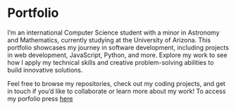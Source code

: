 # Portfolio
I’m an international Computer Science student with a minor in Astronomy and Mathematics, currently studying at the University of Arizona. This portfolio showcases my journey in software development, including projects in web development, JavaScript, Python, and more. Explore my work to see how I apply my technical skills and creative problem-solving abilities to build innovative solutions.

Feel free to browse my repositories, check out my coding projects, and get in touch if you’d like to collaborate or learn more about my work!
To access my porfolio press [here](stephintomson.github.io/portfolio) 

  

